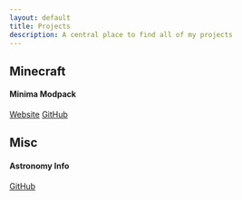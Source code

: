 ```yaml
---
layout: default
title: Projects
description: A central place to find all of my projects
---
```


## Minecraft
#### Minima Modpack
[Website](https://ghgore.com/Minecraft-Minima)
[GitHub](https://github.com/Ghgore/Minecraft-Minima)


## Misc
#### Astronomy Info
[GitHub](https://github.com/Ghgore/AstronomyInfo)